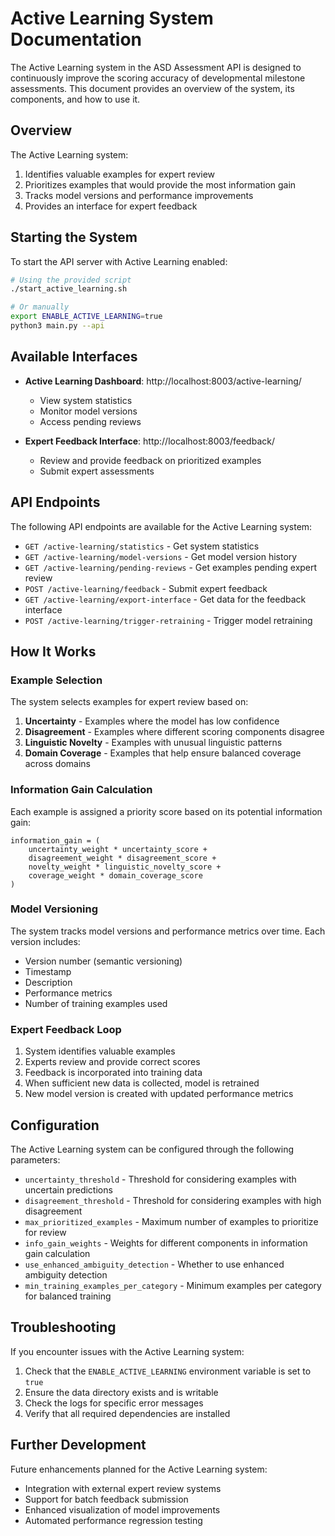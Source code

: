 # Active Learning System Documentation

The Active Learning system in the ASD Assessment API is designed to continuously improve the scoring accuracy of developmental milestone assessments. This document provides an overview of the system, its components, and how to use it.

## Overview

The Active Learning system:

1. Identifies valuable examples for expert review
2. Prioritizes examples that would provide the most information gain
3. Tracks model versions and performance improvements
4. Provides an interface for expert feedback

## Starting the System

To start the API server with Active Learning enabled:

```bash
# Using the provided script
./start_active_learning.sh

# Or manually
export ENABLE_ACTIVE_LEARNING=true
python3 main.py --api
```

## Available Interfaces

- **Active Learning Dashboard**: http://localhost:8003/active-learning/
  - View system statistics
  - Monitor model versions
  - Access pending reviews

- **Expert Feedback Interface**: http://localhost:8003/feedback/
  - Review and provide feedback on prioritized examples
  - Submit expert assessments

## API Endpoints

The following API endpoints are available for the Active Learning system:

- `GET /active-learning/statistics` - Get system statistics
- `GET /active-learning/model-versions` - Get model version history
- `GET /active-learning/pending-reviews` - Get examples pending expert review
- `POST /active-learning/feedback` - Submit expert feedback
- `GET /active-learning/export-interface` - Get data for the feedback interface
- `POST /active-learning/trigger-retraining` - Trigger model retraining

## How It Works

### Example Selection

The system selects examples for expert review based on:

1. **Uncertainty** - Examples where the model has low confidence
2. **Disagreement** - Examples where different scoring components disagree
3. **Linguistic Novelty** - Examples with unusual linguistic patterns
4. **Domain Coverage** - Examples that help ensure balanced coverage across domains

### Information Gain Calculation

Each example is assigned a priority score based on its potential information gain:

```
information_gain = (
    uncertainty_weight * uncertainty_score +
    disagreement_weight * disagreement_score +
    novelty_weight * linguistic_novelty_score +
    coverage_weight * domain_coverage_score
)
```

### Model Versioning

The system tracks model versions and performance metrics over time. Each version includes:

- Version number (semantic versioning)
- Timestamp
- Description
- Performance metrics
- Number of training examples used

### Expert Feedback Loop

1. System identifies valuable examples
2. Experts review and provide correct scores
3. Feedback is incorporated into training data
4. When sufficient new data is collected, model is retrained
5. New model version is created with updated performance metrics

## Configuration

The Active Learning system can be configured through the following parameters:

- `uncertainty_threshold` - Threshold for considering examples with uncertain predictions
- `disagreement_threshold` - Threshold for considering examples with high disagreement
- `max_prioritized_examples` - Maximum number of examples to prioritize for review
- `info_gain_weights` - Weights for different components in information gain calculation
- `use_enhanced_ambiguity_detection` - Whether to use enhanced ambiguity detection
- `min_training_examples_per_category` - Minimum examples per category for balanced training

## Troubleshooting

If you encounter issues with the Active Learning system:

1. Check that the `ENABLE_ACTIVE_LEARNING` environment variable is set to `true`
2. Ensure the data directory exists and is writable
3. Check the logs for specific error messages
4. Verify that all required dependencies are installed

## Further Development

Future enhancements planned for the Active Learning system:

- Integration with external expert review systems
- Support for batch feedback submission
- Enhanced visualization of model improvements
- Automated performance regression testing